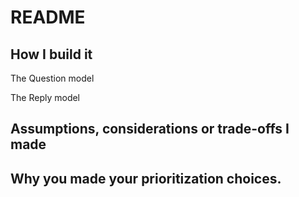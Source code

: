 # README

## How I build it
The Question model

The Reply model

## Assumptions, considerations or trade-offs I made


## Why you made your prioritization choices.
